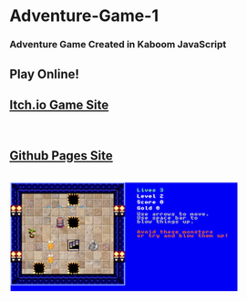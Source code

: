 # Adventure-Game-1


<h3>
Adventure Game Created in Kaboom JavaScript
</h3>

<h2>Play Online!</h2>
<h2><a href="https://groeneveld.itch.io/" target="_blank" rel="noopener noreferrer">Itch.io Game Site</a></h2>
<br>

<h2><a href="https://groeneveldwoodstock.github.io/Adventure-Game-1/" target="_blank" rel="noopener noreferrer">Github Pages Site</a></h2>
<br>

<img src="https://github.com/groeneveldwoodstock/Adventure-Game-1/blob/main/ScreenShot.png" alt="game image">
  </body>
